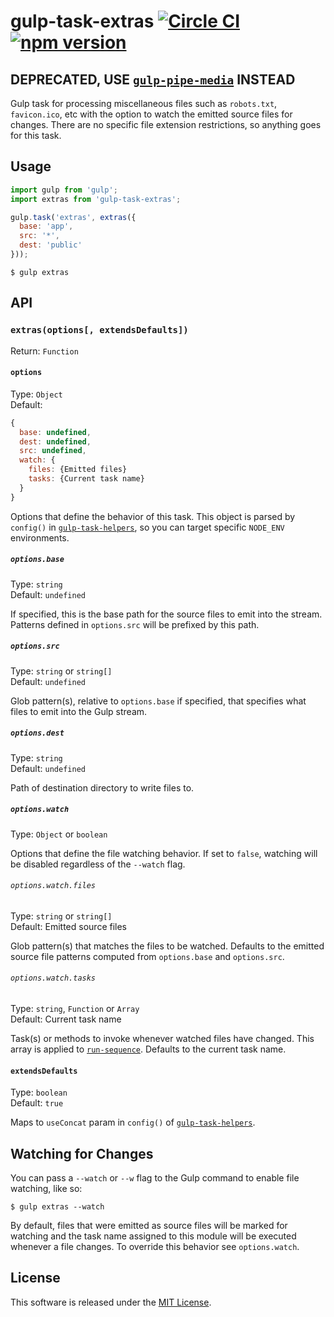 # gulp-task-extras [![Circle CI](https://circleci.com/gh/andrewscwei/gulp-task-extras/tree/master.svg?style=svg)](https://circleci.com/gh/andrewscwei/gulp-task-extras/tree/master) [![npm version](https://badge.fury.io/js/gulp-task-extras.svg)](https://badge.fury.io/js/gulp-task-extras)

## DEPRECATED, USE [`gulp-pipe-media`](https://www.npmjs.com/package/gulp-pipe-media) INSTEAD

Gulp task for processing miscellaneous files such as `robots.txt`, `favicon.ico`, etc with the option to watch the emitted source files for changes. There are no specific file extension restrictions, so anything goes for this task.

## Usage

```js
import gulp from 'gulp';
import extras from 'gulp-task-extras';

gulp.task('extras', extras({
  base: 'app',
  src: '*',
  dest: 'public'
}));
```

```
$ gulp extras
```

## API

### `extras(options[, extendsDefaults])`

Return: `Function`

#### `options`

Type: `Object`<br>
Default: 
```js
{
  base: undefined,
  dest: undefined,
  src: undefined,
  watch: {
    files: {Emitted files}
    tasks: {Current task name}
  }
}
```

Options that define the behavior of this task. This object is parsed by `config()` in [`gulp-task-helpers`](https://www.npmjs.com/package/gulp-task-helpers), so you can target specific `NODE_ENV` environments.

##### `options.base`

Type: `string`<br>
Default: `undefined`

If specified, this is the base path for the source files to emit into the stream. Patterns defined in `options.src` will be prefixed by this path.

##### `options.src`

Type: `string` or `string[]`<br>
Default: `undefined`

Glob pattern(s), relative to `options.base` if specified, that specifies what files to emit into the Gulp stream.

##### `options.dest`

Type: `string`<br>
Default: `undefined`

Path of destination directory to write files to.

##### `options.watch`

Type: `Object` or `boolean`

Options that define the file watching behavior. If set to `false`, watching will be disabled regardless of the `--watch` flag.

###### `options.watch.files`

Type: `string` or `string[]`<br>
Default: Emitted source files

Glob pattern(s) that matches the files to be watched. Defaults to the emitted source file patterns computed from `options.base` and `options.src`.

###### `options.watch.tasks`

Type: `string`, `Function` or `Array`<br>
Default: Current task name

Task(s) or methods to invoke whenever watched files have changed. This array is applied to [`run-sequence`](https://www.npmjs.com/package/run-sequence). Defaults to the current task name.

#### `extendsDefaults`

Type: `boolean`<br>
Default: `true`

Maps to `useConcat` param in `config()` of [`gulp-task-helpers`](https://www.npmjs.com/package/gulp-task-helpers).

## Watching for Changes

You can pass a `--watch` or `--w` flag to the Gulp command to enable file watching, like so:

```
$ gulp extras --watch
```

By default, files that were emitted as source files will be marked for watching and the task name assigned to this module will be executed whenever a file changes. To override this behavior see `options.watch`.

## License

This software is released under the [MIT License](http://opensource.org/licenses/MIT).
